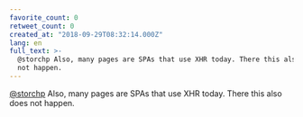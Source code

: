 ```yaml
---
favorite_count: 0
retweet_count: 0
created_at: "2018-09-29T08:32:14.000Z"
lang: en
full_text: >-
  @storchp Also, many pages are SPAs that use XHR today. There this also does
  not happen.
---
```


[@storchp](https://twitter.com/storchp) Also, many pages are SPAs that use XHR
today. There this also does not happen.
